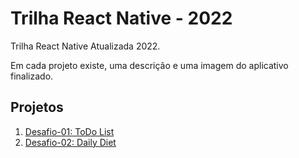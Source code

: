 # Trilha React Native - 2022

Trilha React Native Atualizada 2022.

Em cada projeto existe, uma descrição e uma imagem do aplicativo finalizado.

## Projetos

1. [Desafio-01: ToDo List](https://github.com/tonoliveira96/ignite-trilha-react-native-2022/tree/main/projeto-01/desafio-01)
2. [Desafio-02: Daily Diet](https://github.com/tonoliveira96/ignite-trilha-react-native-2022/tree/main/02-interface-e-navega%C3%A7%C3%A3o/desafio-02)